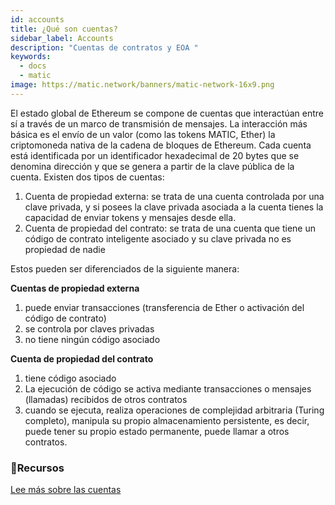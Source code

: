 ```yaml
---
id: accounts
title: ¿Qué son cuentas?
sidebar_label: Accounts
description: "Cuentas de contratos y EOA "
keywords:
  - docs
  - matic
image: https://matic.network/banners/matic-network-16x9.png
---
```

El estado global de Ethereum se compone de cuentas que interactúan entre sí a través de un marco de transmisión de mensajes. La interacción más básica es el envío de un valor (como las tokens MATIC, Ether) la criptomoneda nativa de la cadena de bloques de Ethereum.
 Cada cuenta está identificada por un identificador hexadecimal de 20 bytes que se denomina dirección y que se genera a partir de la clave pública de la cuenta.
 Existen dos tipos de cuentas:

1. Cuenta de propiedad externa: se trata de una cuenta controlada por una clave privada, y si posees la clave privada asociada a la cuenta tienes la capacidad de enviar tokens y mensajes desde ella.
2. Cuenta de propiedad del contrato: se trata de una cuenta que tiene un código de contrato inteligente asociado y su clave privada no es propiedad de nadie

Estos pueden ser diferenciados de la siguiente manera:

**Cuentas de propiedad externa**

1. puede enviar transacciones (transferencia de Ether o activación del código de contrato)
2. se controla por claves privadas
3. no tiene ningún código asociado

**Cuenta de propiedad del contrato**

1. tiene código asociado
2. La ejecución de código se activa mediante transacciones o mensajes (llamadas) recibidos de otros contratos
3. cuando se ejecuta, realiza operaciones de complejidad arbitraria (Turing completo), manipula su propio almacenamiento persistente, es decir, puede tener su propio estado permanente, puede llamar a otros contratos.

### **:scroll:Recursos**

[Lee más sobre las cuentas](https://github.com/ethereum/homestead-guide/blob/master/source/contracts-and-transactions/account-types-gas-and-transactions.rst#externally-owned-accounts-eoas)
